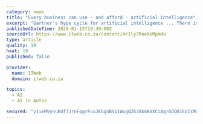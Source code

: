 ```yaml
---
category: news
title: "Every business can use - and afford - artificial intelligence"
excerpt: "Gartner's hype cycle for artificial intelligence ... There is a deep appetite for AI driving this. Yet there is also reluctance, fuelled by the belief that AI is not for everyone. Most decision-makers still think of AI as a future technology, only available through expensive and nuanced breakthroughs such as self-driving vehicles."
publishedDateTime: 2020-01-15T19:30:00Z
sourceUrl: https://www.itweb.co.za/content/4r1ly7RoeXeMpmda
type: article
quality: 19
heat: 19
published: false

provider:
  name: ITWeb
  domain: itweb.co.za

topics:
  - AI
  - AI in Autos

secured: "y1ieMVynuhUf7JrnFqgrFcuJEGgSBVp1WugQZ67AkGKmXCiAgrGOQO1EVIsMd7MVavFIohRL2VuLJEiJVVtE7yLfxy1YLIvTa9VJD3XFnHqQkIKC7nneK5G0hhQr88lvUEueZcgzsazUq22QCVW4vc2xH7P4lVbXp4LyK9odN32M68AXgSZB1AivXDRnFko86V6JRlx0GAPlYkUnXSbopdL3ZaaMw+hdrxfrG9M6MVknvLxNolX7D6M7R21tIdgN+C0bzXaLut57uNRkHiRrXjT1nrdYLLXwFWgi5+xXdHM=;okmWd2G8HOJeezhbLBqzdw=="
---
```


